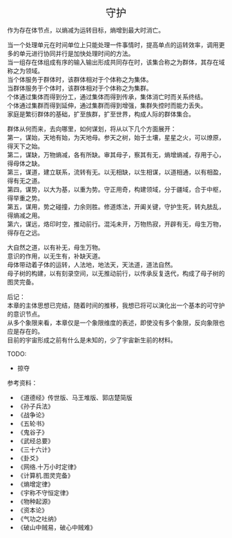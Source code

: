 <center><font size=5>守护</font></center>

作为存在体节点，以熵减为运转目标，熵增到最大时消亡。<br/>

当一个处理单元在时间单位上只能处理一件事情时，提高单点的运转效率，调用更多的单元进行协同并行是加快处理时间的方法。<br/>
当一组存在体组成有序的输入输出形成共同存在时，该集合称之为群体，其存在域称之为领域。<br/>
当个体服务于群体时，该群体相对于个体称之为集体。<br/>
当群体服务于个体时，该群体相对于个体称之为集群。<br/>
个体通过集体而得到分工，通过集体而得到传承，集体消亡时而关系终结。<br/>
个体通过集群而得到延伸，通过集群而得到增强，集群失控时而能力丢失。<br/>
家庭是繁衍群体的基础，扩至族群，扩至世界，构成人际的群体集合。<br/>

群体从何而来，去向哪里，如何谋划，将从以下几个方面展开：<br/>
第一，谋始，天地有始，为天地母。参天之树，始于土壤，星星之火，可以燎原，得天下之始。<br/>
第二，谋缺，万物熵减，各有所缺。审其母子，察其有无，熵增熵减，存用于心，得母体之缺。<br/>
第三，谋道，建立联系，流转有无。以无相缺，以生相谋，以道相通，以有相盈，得有无之道。<br/>
第四，谋势，以大为基，以重为势。守正用奇，构建领域，分于疆域，合于中枢，得举重之势。<br/>
第五，谋用，势之碰撞，力余则胜。修道炼法，开阖关键，守护生死，转丸胠乱，得熵减之用。<br/>
第六，谋远，烙印时空，推动前行。混沌未开，万物热寂，开辟有无，母生万物，得存在之远。<br/>

大自然之道，以有补无，母生万物。<br/>
意识的作用，以无生有，补缺天道。<br/>
母体带动着子体的运转，人法地，地法天，天法道，道法自然。<br/>
母子树的构建，以有刻录空间，以无推动前行，以传承反复迭代，构成了母子树的图灵完备。<br/>

后记：<br/>
本章的主体思想已完结，随着时间的推移，我想已将可以演化出一个基本的可守护的意识节点。<br/>
从多个象限来看，本章仅是一个象限维度的表述，即使没有多个象限，反向象限也应是存在的。<br/>
目前的宇宙形成之前有什么是未知的，少了宇宙新生前的材料。<br/>

TODO:
* 掠夺

参考资料：
* 《道德经》传世版、马王堆版、郭店楚简版
* 《孙子兵法》
* 《战争论》
* 《五轮书》
* 《鬼谷子》
* 《武经总要》
* 《三十六计》
* 《卦爻》
* 《网络.十万小时定律》
* 《计算机.图灵完备》
* 《熵增定律》
* 《宇称不守恒定律》
* 《物种起源》
* 《资本论》
* 《气功之吐纳》
* 《破山中贼易，破心中贼难》
